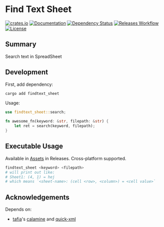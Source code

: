 # Find Text Sheet

[![crates.io](https://img.shields.io/crates/v/findtext_sheet?label=latest)](https://crates.io/crates/findtext_sheet)
[![Documentation](https://docs.rs/findtext_sheet/badge.svg?version=latest)](https://docs.rs/findtext_sheet)
[![Dependency Status](https://deps.rs/crate/findtext_sheet/latest/status.svg)](https://deps.rs/crate/findtext_sheet)
[![Releases Workflow](https://github.com/nabbisen/findtext-sheet-rs/actions/workflows/release-executable.yaml/badge.svg)](https://github.com/nabbisen/findtext-sheet-rs/actions/workflows/release-executable.yaml)
[![License](https://img.shields.io/github/license/nabbisen/findtext-sheet-rs)](https://github.com/nabbisen/findtext-sheet-rs/blob/main/LICENSE)

## Summary

Search text in SpreadSheet

## Development

First, add dependency:

```sh
cargo add findtext_sheet
```

Usage:

```rust
use findtext_sheet::search;

fn awesome_fn(keyword: &str, filepath: &str) {
    let ret = search(keyword, filepath);
}
```

## Executable Usage

Available in [Assets](https://github.com/nabbisen/findtext-sheet-rs/releases/latest) in Releases. Cross-platform supported.

```sh
findtext_sheet <keyword> <filepath>
# will print out like:
# Sheet1: (4, 1) = hej
# which means `<sheet-name>: (cell <row>, <column>) = <cell value>`
```

## Acknowledgements

Depends on:

- [tafia](https://github.com/tafia)'s [calamine](https://github.com/tafia/calamine) and [quick-xml](https://github.com/tafia/quick-xml)
